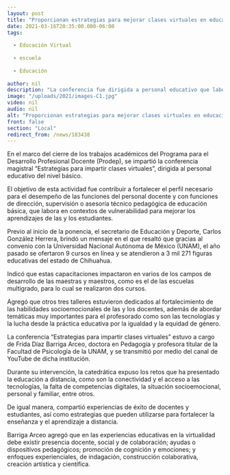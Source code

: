 ```yaml
---
layout: post
title: "Proporcionan estrategias para mejorar clases virtuales en educación básica"
date: 2021-03-16T20:35:00.000-06:00
tags:
  
  - Educación Virtual
  
  - escuela
  
  - Educación
  
author: nil
description: "La conferencia fue dirigida a personal educativo que labora en contextos de vulnerabilidad y estuvo a cargo de Frida Díaz Barriga Arceo, catedrática de la UNAM; secretario de Educación destaca convenio de colaboración con la máxima casa de estudios"
image: "/uploads/2021/images-C1.jpg"
video: nil
audio: nil
alt: "Proporcionan estrategias para mejorar clases virtuales en educación básica"
front: false
section: "Local"
redirect_from: /news/183438
---
```


En el marco del cierre de los trabajos académicos del Programa para el Desarrollo Profesional Docente (Prodep), se impartió la conferencia magistral “Estrategias para impartir clases virtuales”, dirigida al personal educativo del nivel básico.

El objetivo de esta actividad fue contribuir a fortalecer el perfil necesario para el desempeño de las funciones del personal docente y con funciones de dirección, supervisión o asesoría técnico pedagógica de educación básica, que labora en contextos de vulnerabilidad para mejorar los aprendizajes de las y los estudiantes.

Previo al inicio de la ponencia, el secretario de Educación y Deporte, Carlos González Herrera, brindó un mensaje en el que resaltó que gracias al convenio con la Universidad Nacional Autónoma de México (UNAM), el año pasado se ofertaron 9 cursos en línea y se atendieron a 3 mil 271 figuras educativas del estado de Chihuahua.

Indicó que estas capacitaciones impactaron en varios de los campos de desarrollo de las maestras y maestros, como es el de las escuelas multigrado, para lo cual se realizaron dos cursos.

Agregó que otros tres talleres estuvieron dedicados al fortalecimiento de las habilidades socioemocionales de las y los docentes, además de abordar temáticas muy importantes para el profesorado como son las tecnologías y la lucha desde la práctica educativa por la igualdad y la equidad de género.

La conferencia “Estrategias para impartir clases virtuales” estuvo a cargo de Frida Díaz Barriga Arceo, doctora en Pedagogía y profesora titular de la Facultad de Psicología de la UNAM, y se transmitió por medio del canal de YouTube de dicha institución.

Durante su intervención, la catedrática expuso los retos que ha presentado la educación a distancia, como son la conectividad y el acceso a las tecnologías, la falta de competencias digitales, la situación socioemocional, personal y familiar, entre otros.

De igual manera, compartió experiencias de éxito de docentes y estudiantes, así como estrategias que pueden utilizarse para fortalecer la enseñanza y el aprendizaje a distancia.

Barriga Arceo agregó que en las experiencias educativas en la virtualidad debe existir presencia docente, social y de colaboración; ayudas o dispositivos pedagógicos; promoción de cognición y emociones; y enfoques experienciales, de indagación, construcción colaborativa, creación artística y científica.